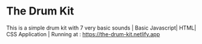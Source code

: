 # The Drum Kit
This is a simple drum kit with 7 very basic sounds |
Basic Javascript| HTML| CSS Application | 
Running at : https://the-drum-kit.netlify.app 
